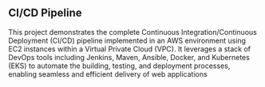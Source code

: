 ## CI/CD Pipeline 

This project demonstrates the complete Continuous Integration/Continuous Deployment (CI/CD) pipeline implemented in an AWS environment using EC2 instances within a Virtual Private Cloud (VPC). It leverages a stack of DevOps tools including Jenkins, Maven, Ansible, Docker, and Kubernetes (EKS) to automate the building, testing, and deployment processes, enabling seamless and efficient delivery of web applications


```bash
  
```
